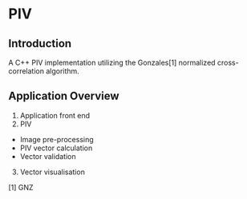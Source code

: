 # <NAME>PIV

## Introduction

A C++ PIV implementation utilizing the Gonzales[1] normalized cross-correlation algorithm.

## Application Overview

1. Application front end
2. PIV 

  * Image pre-processing
  * PIV vector calculation
  * Vector validation

3. Vector visualisation

[1] GNZ 
